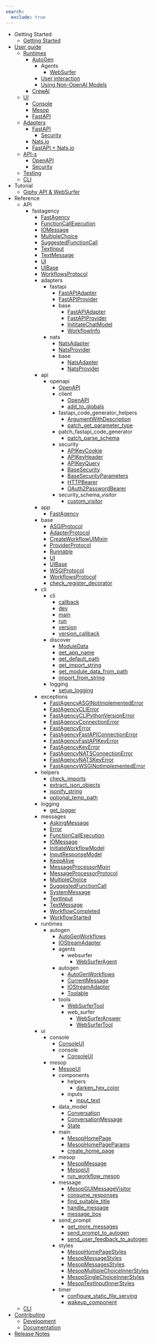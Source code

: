 ```yaml
---
search:
  exclude: true
---
```

- Getting Started
    - [Getting Started](getting-started/index.md)
- [User guide](user-guide/index.md)
    - [Runtimes](user-guide/runtimes/index.md)
        - [AutoGen](user-guide/runtimes/autogen/index.md)
            - Agents
                - [WebSurfer](user-guide/runtimes/autogen/websurfer.md)
            - [User interaction](user-guide/runtimes/autogen/interactions.md)
            - [Using Non-OpenAI Models](user-guide/runtimes/autogen/using_non_openai_models.md)
        - [CrewAI](user-guide/runtimes/crewai/basics.md)
    - [UI](user-guide/ui/index.md)
        - [Console](user-guide/ui/console/basics.md)
        - [Mesop](user-guide/ui/mesop/basics.md)
        - [FastAPI](user-guide/ui/fastapi/basics.md)
    - [Adapters](user-guide/adapters/index.md)
        - [FastAPI](user-guide/adapters/fastapi/index.md)
            - [Security](user-guide/adapters/fastapi/security.md)
        - [Nats.io](user-guide/adapters/nats/index.md)
        - [FastAPI + Nats.io](user-guide/adapters/fastapi_nats/index.md)
    - [API-s](user-guide/api/index.md)
        - [OpenAPI](user-guide/api/openapi/index.md)
        - [Security](user-guide/api/security.md)
    - [Testing](user-guide/testing/index.md)
    - [CLI](user-guide/cli/index.md)
- Tutorial
    - [Giphy API & WebSurfer](tutorial/giphy/index.md)
- Reference
    - API
        - fastagency
            - [FastAgency](api/fastagency/FastAgency.md)
            - [FunctionCallExecution](api/fastagency/FunctionCallExecution.md)
            - [IOMessage](api/fastagency/IOMessage.md)
            - [MultipleChoice](api/fastagency/MultipleChoice.md)
            - [SuggestedFunctionCall](api/fastagency/SuggestedFunctionCall.md)
            - [TextInput](api/fastagency/TextInput.md)
            - [TextMessage](api/fastagency/TextMessage.md)
            - [UI](api/fastagency/UI.md)
            - [UIBase](api/fastagency/UIBase.md)
            - [WorkflowsProtocol](api/fastagency/WorkflowsProtocol.md)
            - adapters
                - fastapi
                    - [FastAPIAdapter](api/fastagency/adapters/fastapi/FastAPIAdapter.md)
                    - [FastAPIProvider](api/fastagency/adapters/fastapi/FastAPIProvider.md)
                    - base
                        - [FastAPIAdapter](api/fastagency/adapters/fastapi/base/FastAPIAdapter.md)
                        - [FastAPIProvider](api/fastagency/adapters/fastapi/base/FastAPIProvider.md)
                        - [InititateChatModel](api/fastagency/adapters/fastapi/base/InititateChatModel.md)
                        - [WorkflowInfo](api/fastagency/adapters/fastapi/base/WorkflowInfo.md)
                - nats
                    - [NatsAdapter](api/fastagency/adapters/nats/NatsAdapter.md)
                    - [NatsProvider](api/fastagency/adapters/nats/NatsProvider.md)
                    - base
                        - [NatsAdapter](api/fastagency/adapters/nats/base/NatsAdapter.md)
                        - [NatsProvider](api/fastagency/adapters/nats/base/NatsProvider.md)
            - api
                - openapi
                    - [OpenAPI](api/fastagency/api/openapi/OpenAPI.md)
                    - client
                        - [OpenAPI](api/fastagency/api/openapi/client/OpenAPI.md)
                        - [add_to_globals](api/fastagency/api/openapi/client/add_to_globals.md)
                    - fastapi_code_generator_helpers
                        - [ArgumentWithDescription](api/fastagency/api/openapi/fastapi_code_generator_helpers/ArgumentWithDescription.md)
                        - [patch_get_parameter_type](api/fastagency/api/openapi/fastapi_code_generator_helpers/patch_get_parameter_type.md)
                    - patch_fastapi_code_generator
                        - [patch_parse_schema](api/fastagency/api/openapi/patch_fastapi_code_generator/patch_parse_schema.md)
                    - security
                        - [APIKeyCookie](api/fastagency/api/openapi/security/APIKeyCookie.md)
                        - [APIKeyHeader](api/fastagency/api/openapi/security/APIKeyHeader.md)
                        - [APIKeyQuery](api/fastagency/api/openapi/security/APIKeyQuery.md)
                        - [BaseSecurity](api/fastagency/api/openapi/security/BaseSecurity.md)
                        - [BaseSecurityParameters](api/fastagency/api/openapi/security/BaseSecurityParameters.md)
                        - [HTTPBearer](api/fastagency/api/openapi/security/HTTPBearer.md)
                        - [OAuth2PasswordBearer](api/fastagency/api/openapi/security/OAuth2PasswordBearer.md)
                    - security_schema_visitor
                        - [custom_visitor](api/fastagency/api/openapi/security_schema_visitor/custom_visitor.md)
            - app
                - [FastAgency](api/fastagency/app/FastAgency.md)
            - base
                - [ASGIProtocol](api/fastagency/base/ASGIProtocol.md)
                - [AdapterProtocol](api/fastagency/base/AdapterProtocol.md)
                - [CreateWorkflowUIMixin](api/fastagency/base/CreateWorkflowUIMixin.md)
                - [ProviderProtocol](api/fastagency/base/ProviderProtocol.md)
                - [Runnable](api/fastagency/base/Runnable.md)
                - [UI](api/fastagency/base/UI.md)
                - [UIBase](api/fastagency/base/UIBase.md)
                - [WSGIProtocol](api/fastagency/base/WSGIProtocol.md)
                - [WorkflowsProtocol](api/fastagency/base/WorkflowsProtocol.md)
                - [check_register_decorator](api/fastagency/base/check_register_decorator.md)
            - cli
                - cli
                    - [callback](api/fastagency/cli/cli/callback.md)
                    - [dev](api/fastagency/cli/cli/dev.md)
                    - [main](api/fastagency/cli/cli/main.md)
                    - [run](api/fastagency/cli/cli/run.md)
                    - [version](api/fastagency/cli/cli/version.md)
                    - [version_callback](api/fastagency/cli/cli/version_callback.md)
                - discover
                    - [ModuleData](api/fastagency/cli/discover/ModuleData.md)
                    - [get_app_name](api/fastagency/cli/discover/get_app_name.md)
                    - [get_default_path](api/fastagency/cli/discover/get_default_path.md)
                    - [get_import_string](api/fastagency/cli/discover/get_import_string.md)
                    - [get_module_data_from_path](api/fastagency/cli/discover/get_module_data_from_path.md)
                    - [import_from_string](api/fastagency/cli/discover/import_from_string.md)
                - logging
                    - [setup_logging](api/fastagency/cli/logging/setup_logging.md)
            - exceptions
                - [FastAgencyASGINotImplementedError](api/fastagency/exceptions/FastAgencyASGINotImplementedError.md)
                - [FastAgencyCLIError](api/fastagency/exceptions/FastAgencyCLIError.md)
                - [FastAgencyCLIPythonVersionError](api/fastagency/exceptions/FastAgencyCLIPythonVersionError.md)
                - [FastAgencyConnectionError](api/fastagency/exceptions/FastAgencyConnectionError.md)
                - [FastAgencyError](api/fastagency/exceptions/FastAgencyError.md)
                - [FastAgencyFastAPIConnectionError](api/fastagency/exceptions/FastAgencyFastAPIConnectionError.md)
                - [FastAgencyFastAPIKeyError](api/fastagency/exceptions/FastAgencyFastAPIKeyError.md)
                - [FastAgencyKeyError](api/fastagency/exceptions/FastAgencyKeyError.md)
                - [FastAgencyNATSConnectionError](api/fastagency/exceptions/FastAgencyNATSConnectionError.md)
                - [FastAgencyNATSKeyError](api/fastagency/exceptions/FastAgencyNATSKeyError.md)
                - [FastAgencyWSGINotImplementedError](api/fastagency/exceptions/FastAgencyWSGINotImplementedError.md)
            - helpers
                - [check_imports](api/fastagency/helpers/check_imports.md)
                - [extract_json_objects](api/fastagency/helpers/extract_json_objects.md)
                - [jsonify_string](api/fastagency/helpers/jsonify_string.md)
                - [optional_temp_path](api/fastagency/helpers/optional_temp_path.md)
            - logging
                - [get_logger](api/fastagency/logging/get_logger.md)
            - messages
                - [AskingMessage](api/fastagency/messages/AskingMessage.md)
                - [Error](api/fastagency/messages/Error.md)
                - [FunctionCallExecution](api/fastagency/messages/FunctionCallExecution.md)
                - [IOMessage](api/fastagency/messages/IOMessage.md)
                - [InitiateWorkflowModel](api/fastagency/messages/InitiateWorkflowModel.md)
                - [InputResponseModel](api/fastagency/messages/InputResponseModel.md)
                - [KeepAlive](api/fastagency/messages/KeepAlive.md)
                - [MessageProcessorMixin](api/fastagency/messages/MessageProcessorMixin.md)
                - [MessageProcessorProtocol](api/fastagency/messages/MessageProcessorProtocol.md)
                - [MultipleChoice](api/fastagency/messages/MultipleChoice.md)
                - [SuggestedFunctionCall](api/fastagency/messages/SuggestedFunctionCall.md)
                - [SystemMessage](api/fastagency/messages/SystemMessage.md)
                - [TextInput](api/fastagency/messages/TextInput.md)
                - [TextMessage](api/fastagency/messages/TextMessage.md)
                - [WorkflowCompleted](api/fastagency/messages/WorkflowCompleted.md)
                - [WorkflowStarted](api/fastagency/messages/WorkflowStarted.md)
            - runtimes
                - autogen
                    - [AutoGenWorkflows](api/fastagency/runtimes/autogen/AutoGenWorkflows.md)
                    - [IOStreamAdapter](api/fastagency/runtimes/autogen/IOStreamAdapter.md)
                    - agents
                        - websurfer
                            - [WebSurferAgent](api/fastagency/runtimes/autogen/agents/websurfer/WebSurferAgent.md)
                    - autogen
                        - [AutoGenWorkflows](api/fastagency/runtimes/autogen/autogen/AutoGenWorkflows.md)
                        - [CurrentMessage](api/fastagency/runtimes/autogen/autogen/CurrentMessage.md)
                        - [IOStreamAdapter](api/fastagency/runtimes/autogen/autogen/IOStreamAdapter.md)
                        - [Toolable](api/fastagency/runtimes/autogen/autogen/Toolable.md)
                    - tools
                        - [WebSurferTool](api/fastagency/runtimes/autogen/tools/WebSurferTool.md)
                        - web_surfer
                            - [WebSurferAnswer](api/fastagency/runtimes/autogen/tools/web_surfer/WebSurferAnswer.md)
                            - [WebSurferTool](api/fastagency/runtimes/autogen/tools/web_surfer/WebSurferTool.md)
            - ui
                - console
                    - [ConsoleUI](api/fastagency/ui/console/ConsoleUI.md)
                    - console
                        - [ConsoleUI](api/fastagency/ui/console/console/ConsoleUI.md)
                - mesop
                    - [MesopUI](api/fastagency/ui/mesop/MesopUI.md)
                    - components
                        - helpers
                            - [darken_hex_color](api/fastagency/ui/mesop/components/helpers/darken_hex_color.md)
                        - inputs
                            - [input_text](api/fastagency/ui/mesop/components/inputs/input_text.md)
                    - data_model
                        - [Conversation](api/fastagency/ui/mesop/data_model/Conversation.md)
                        - [ConversationMessage](api/fastagency/ui/mesop/data_model/ConversationMessage.md)
                        - [State](api/fastagency/ui/mesop/data_model/State.md)
                    - main
                        - [MesopHomePage](api/fastagency/ui/mesop/main/MesopHomePage.md)
                        - [MesopHomePageParams](api/fastagency/ui/mesop/main/MesopHomePageParams.md)
                        - [create_home_page](api/fastagency/ui/mesop/main/create_home_page.md)
                    - mesop
                        - [MesopMessage](api/fastagency/ui/mesop/mesop/MesopMessage.md)
                        - [MesopUI](api/fastagency/ui/mesop/mesop/MesopUI.md)
                        - [run_workflow_mesop](api/fastagency/ui/mesop/mesop/run_workflow_mesop.md)
                    - message
                        - [MesopGUIMessageVisitor](api/fastagency/ui/mesop/message/MesopGUIMessageVisitor.md)
                        - [consume_responses](api/fastagency/ui/mesop/message/consume_responses.md)
                        - [find_suitable_title](api/fastagency/ui/mesop/message/find_suitable_title.md)
                        - [handle_message](api/fastagency/ui/mesop/message/handle_message.md)
                        - [message_box](api/fastagency/ui/mesop/message/message_box.md)
                    - send_prompt
                        - [get_more_messages](api/fastagency/ui/mesop/send_prompt/get_more_messages.md)
                        - [send_prompt_to_autogen](api/fastagency/ui/mesop/send_prompt/send_prompt_to_autogen.md)
                        - [send_user_feedback_to_autogen](api/fastagency/ui/mesop/send_prompt/send_user_feedback_to_autogen.md)
                    - styles
                        - [MesopHomePageStyles](api/fastagency/ui/mesop/styles/MesopHomePageStyles.md)
                        - [MesopMessageStyles](api/fastagency/ui/mesop/styles/MesopMessageStyles.md)
                        - [MesopMessagesStyles](api/fastagency/ui/mesop/styles/MesopMessagesStyles.md)
                        - [MesopMultipleChoiceInnerStyles](api/fastagency/ui/mesop/styles/MesopMultipleChoiceInnerStyles.md)
                        - [MesopSingleChoiceInnerStyles](api/fastagency/ui/mesop/styles/MesopSingleChoiceInnerStyles.md)
                        - [MesopTextInputInnerStyles](api/fastagency/ui/mesop/styles/MesopTextInputInnerStyles.md)
                    - timer
                        - [configure_static_file_serving](api/fastagency/ui/mesop/timer/configure_static_file_serving.md)
                        - [wakeup_component](api/fastagency/ui/mesop/timer/wakeup_component.md)
    - [CLI](cli/cli.md)
- [Contributing](contributing/index.md)
    - [Development](contributing/CONTRIBUTING.md)
    - [Documentation](contributing/docs.md)
- [Release Notes](release.md)